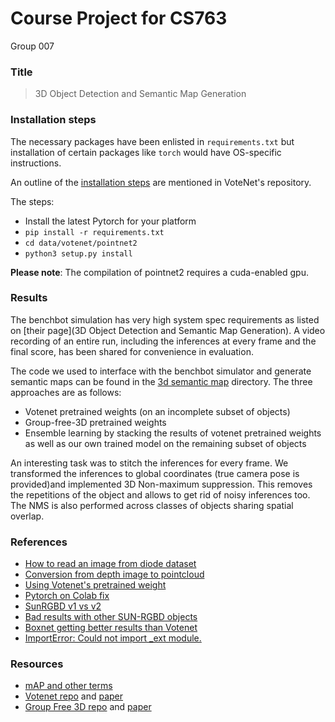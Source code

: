 # Course Project for CS763
Group 007

### Title
>3D Object Detection and Semantic Map Generation

### Installation steps
The necessary packages have been enlisted in `requirements.txt` but installation of certain packages like `torch` would have OS-specific instructions.

An outline of the [installation steps](https://github.com/facebookresearch/votenet#installation) are mentioned in VoteNet's repository.

The steps:

- Install the latest Pytorch for your platform
- `pip install -r requirements.txt`
- `cd data/votenet/pointnet2`
- `python3 setup.py install`

**Please note**: The compilation of pointnet2 requires a cuda-enabled gpu.

### Results
The benchbot simulation has very high system spec requirements as listed on [their page](3D Object Detection and Semantic Map Generation). A video recording of an entire run, including the inferences at every frame and the final score, has been shared for convenience in evaluation.

The code we used to interface with the benchbot simulator and generate semantic maps can be found in the [3d semantic map](code/3d_semantic_map) directory.
The three approaches are as follows:

- Votenet pretrained weights (on an incomplete subset of objects)
- Group-free-3D pretrained weights
- Ensemble learning by stacking the results of votenet pretrained weights as well as our own trained model on the remaining subset of objects

An interesting task was to stitch the inferences for every frame. We transformed the inferences to global coordinates (true camera pose is provided)and implemented 3D Non-maximum suppression. This removes the repetitions of the object and allows to get rid of noisy inferences too. The NMS is also performed across classes of objects sharing spatial overlap.

### References
- [How to read an image from diode dataset](https://github.com/diode-dataset/diode-devkit/blob/master/diode.py)
- [Conversion from depth image to pointcloud](https://medium.com/yodayoda/from-depth-map-to-point-cloud-7473721d3f)
- [Using Votenet's pretrained weight](https://github.com/charlesq34/votenet-1/blob/master/demo.py)
- [Pytorch on Colab fix](https://github.com/facebookresearch/votenet/issues/97)
- [SunRGBD v1 vs v2](https://github.com/facebookresearch/votenet/issues/12)
- [Bad results with other SUN-RGBD objects](https://github.com/facebookresearch/votenet/issues/101)
- [Boxnet getting better results than Votenet](https://github.com/facebookresearch/votenet/issues/33)
- [ImportError: Could not import _ext module.](https://github.com/facebookresearch/votenet/issues/108#issuecomment-783878066)

### Resources
- [mAP and other terms](https://jonathan-hui.medium.com/map-mean-average-precision-for-object-detection-45c121a31173)
- [Votenet repo](https://github.com/facebookresearch/votenet) and [paper](https://arxiv.org/pdf/1904.09664.pdf)
- [Group Free 3D repo](https://github.com/zeliu98/Group-Free-3D) and [paper](https://arxiv.org/abs/2104.00678)